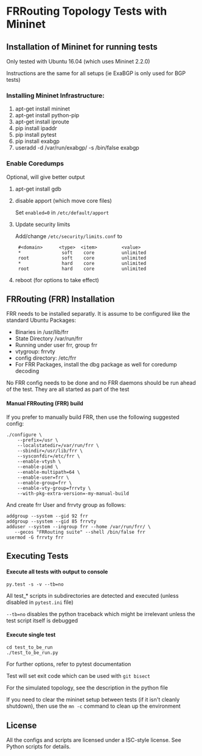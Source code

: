 # FRRouting Topology Tests with Mininet

## Installation of Mininet for running tests
Only tested with Ubuntu 16.04 (which uses Mininet 2.2.0)

Instructions are the same for all setups (ie ExaBGP is only used for BGP 
tests)

### Installing Mininet Infrastructure:

1. apt-get install mininet
2. apt-get install python-pip
3. apt-get install iproute
4. pip install ipaddr
5. pip install pytest
6. pip install exabgp
7. useradd -d /var/run/exabgp/ -s /bin/false exabgp

### Enable Coredumps
Optional, will give better output

1. apt-get install gdb
2. disable apport (which move core files)

	Set `enabled=0` in `/etc/default/apport`
		
3. Update security limits

	Add/change `/etc/security/limits.conf` to
	
		#<domain>      <type>  <item>         <value>
		*               soft    core          unlimited
		root            soft    core          unlimited
		*               hard    core          unlimited
		root            hard    core          unlimited
 
4. reboot (for options to take effect)

## FRRouting (FRR) Installation
FRR needs to be installed separatly. It is assume to be configured 
like the standard Ubuntu Packages:

- Binaries in /usr/lib/frr
- State Directory /var/run/frr
- Running under user frr, group frr
- vtygroup: frrvty
- config directory: /etc/frr
- For FRR Packages, install the dbg package as well for coredump decoding

No FRR config needs to be done and no FRR daemons should be run ahead
of the test. They are all started as part of the test

#### Manual FRRouting (FRR) build

If you prefer to manually build FRR, then use the following suggested config:

	./configure \
		--prefix=/usr \
		--localstatedir=/var/run/frr \
		--sbindir=/usr/lib/frr \
		--sysconfdir=/etc/frr \
		--enable-vtysh \
		--enable-pimd \
		--enable-multipath=64 \
		--enable-user=frr \
		--enable-group=frr \
		--enable-vty-group=frrvty \
		--with-pkg-extra-version=-my-manual-build

And create frr User and frrvty group as follows:

	addgroup --system --gid 92 frr
	addgroup --system --gid 85 frrvty
	adduser --system --ingroup frr --home /var/run/frr/ \
	   --gecos "FRRouting suite" --shell /bin/false frr
	usermod -G frrvty frr

## Executing Tests

#### Execute all tests with output to console

	py.test -s -v --tb=no

All test_* scripts in subdirectories are detected and executed (unless disabled in
`pytest.ini` file)

`--tb=no` disables the python traceback which might be irrelevant unless the
test script itself is debugged

#### Execute single test
	
	cd test_to_be_run
	./test_to_be_run.py
	
For further options, refer to pytest documentation

Test will set exit code which can be used with `git bisect`

For the simulated topology, see the description in the python file

If you need to clear the mininet setup between tests (if it isn't cleanly
shutdown), then use the `mn -c` command to clean up the environment

## License

All the configs and scripts are licensed under a ISC-style license. See
Python scripts for details.
